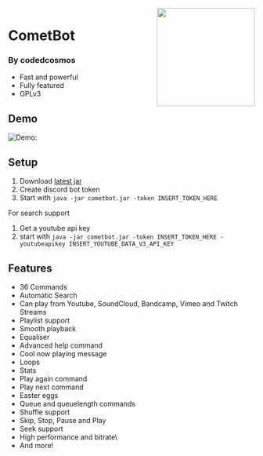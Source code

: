 <img align="right" src="https://raw.githubusercontent.com/codedcosmos/CometBot/master/resources/logo/logo.png" height="200" width="200">

# CometBot
### By codedcosmos

* Fast and powerful
* Fully featured
* GPLv3

## Demo
![Demo:](resources/demo.gif)

## Setup
1) Download [latest jar](https://github.com/codedcosmos/CometBot/releases)
2) Create discord bot token
3) Start with `java -jar cometbot.jar -token INSERT_TOKEN_HERE`

For search support
1) Get a youtube api key
2) start with `java -jar cometbot.jar -token INSERT_TOKEN_HERE -youtubeapikey INSERT_YOUTUBE_DATA_V3_API_KEY`


## Features
* 36 Commands
* Automatic Search
* Can play from Youtube, SoundCloud, Bandcamp, Vimeo and Twitch Streams
* Playlist support
* Smooth playback
* Equaliser
* Advanced help command
* Cool now playing message
* Loops
* Stats
* Play again command
* Play next command
* Easter eggs
* Queue and queuelength commands
* Shuffle support
* Skip, Stop, Pause and Play
* Seek support
* High performance and bitrate\
* And more!
